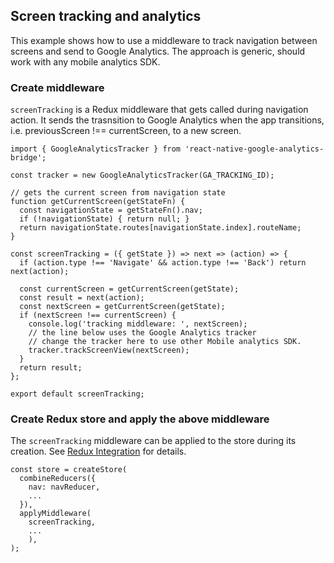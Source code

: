 ## Screen tracking and analytics

This example shows how to use a middleware to track navigation between screens and send to Google Analytics. The approach is generic, should work with any mobile analytics SDK.

### Create middleware
`screenTracking` is a Redux middleware that gets called during navigation action. It sends the trasnsition to Google Analytics when the app transitions, i.e. previousScreen !== currentScreen, to a new screen.  

```
import { GoogleAnalyticsTracker } from 'react-native-google-analytics-bridge';

const tracker = new GoogleAnalyticsTracker(GA_TRACKING_ID);

// gets the current screen from navigation state
function getCurrentScreen(getStateFn) {
  const navigationState = getStateFn().nav;
  if (!navigationState) { return null; }
  return navigationState.routes[navigationState.index].routeName;
}

const screenTracking = ({ getState }) => next => (action) => {
  if (action.type !== 'Navigate' && action.type !== 'Back') return next(action);

  const currentScreen = getCurrentScreen(getState);
  const result = next(action);
  const nextScreen = getCurrentScreen(getState);
  if (nextScreen !== currentScreen) {
    console.log('tracking middleware: ', nextScreen);
    // the line below uses the Google Analytics tracker
    // change the tracker here to use other Mobile analytics SDK.
    tracker.trackScreenView(nextScreen);
  }
  return result;
};

export default screenTracking;

```

### Create Redux store and apply the above middleware
The `screenTracking` middleware can be applied to the store during its creation. See [Redux Integration](Redux-Integration.md) for details.
```
const store = createStore(
  combineReducers({
    nav: navReducer,
    ...
  }),
  applyMiddleware(
    screenTracking,
    ...
    ),
);

```
